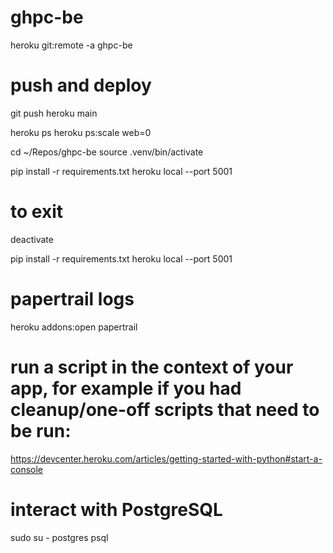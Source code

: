 # ghpc-be

heroku git:remote -a ghpc-be

# push and deploy
git push heroku main

heroku ps
heroku ps:scale web=0

cd ~/Repos/ghpc-be
source .venv/bin/activate

pip install -r requirements.txt
heroku local --port 5001

# to exit
deactivate

pip install -r requirements.txt
heroku local --port 5001


# papertrail logs
heroku addons:open papertrail

# run a script in the context of your app, for example if you had cleanup/one-off scripts that need to be run:
https://devcenter.heroku.com/articles/getting-started-with-python#start-a-console


# interact with PostgreSQL
sudo su - postgres
psql
